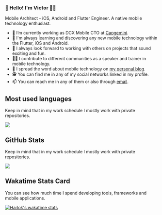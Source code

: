 ### 👋 Hello! I'm Victor 🧑‍💻
Mobile Architect - iOS, Android and Flutter Engineer. A native mobile technology enthusiast. 

- 🔭 I’m currently working as DCX Mobile CTO at [Capgemini](https://www.capgemini.com/).
- 🌱 I'm always learning and discovering any new mobile technology within the Flutter, iOS and Android.
- 👯 I always look forward to working with others on projects that sound exciting and fun.
- 🧑‍🏫 I contribute to different communities as a speaker and trainer in mobile technology.
- 💬 I spread the word about mobile technology on [my personal blog](https://www.victorcarreras.dev/).
- 🕵️ You can find me in any of my social networks linked in my profile.
- 📫 You can reach me in any of them or also through [email](mailto:keys.01yacht@icloud.com?subject=[GitHub]).

##  Most used languages
Keep in mind that in my work schedule I mostly work with private repositories.

<a href="https://github.com/anuraghazra/github-readme-stats">
  <img align="center" src="https://github-readme-stats.vercel.app/api/top-langs/?username=vicajilau&layout=compact&theme=dark" />
</a>

##  GitHub Stats
Keep in mind that in my work schedule I mostly work with private repositories.

<a href="https://github.com/anuraghazra/github-readme-stats">
  <img align="center" src="https://github-readme-stats.vercel.app/api?username=vicajilau&theme=dark" />
</a>

##  Wakatime Stats Card
You can see how much time I spend developing tools, frameworks and mobile applications.

[![Harlok's wakatime stats](https://github-readme-stats.vercel.app/api/wakatime?username=vicajilau&theme=dark)](https://github.com/anuraghazra/github-readme-stats)
